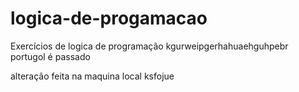 # logica-de-progamacao
Exercícios de logica de programação kgurweipgerhahuaehguhpebr
portugol  é passado

alteração feita na maquina local 
ksfojue